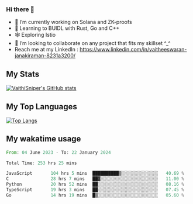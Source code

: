 ### Hi there 👋

- 🔭 I’m currently working on Solana and ZK-proofs
- 📖 Learning to BUIDL with Rust, Go and C++
- 🕸️ Exploring Istio
- 👯 I’m looking to collaborate on any project that fits my skillset ^_^
- Reach me at my LinkedIn : https://www.linkedin.com/in/vaitheeswaran-janakiraman-8231a3200/

## My Stats
[![VaithiSniper's GitHub stats](https://github-readme-stats.vercel.app/api?username=VaithiSniper&hide=stars&theme=radical)](https://github.com/anuraghazra/github-readme-stats)

## My Top Languages

[![Top Langs](https://github-readme-stats.vercel.app/api/top-langs/?username=VaithiSniper&layout=compact)](https://github.com/anuraghazra/github-readme-stats)

## My wakatime usage

<!--START_SECTION:waka-->

```rust
From: 04 June 2023 - To: 22 January 2024

Total Time: 253 hrs 25 mins

JavaScript       104 hrs 5 mins  ██████████▒░░░░░░░░░░░░░░   40.69 %
C                28 hrs 7 mins   ██▓░░░░░░░░░░░░░░░░░░░░░░   11.00 %
Python           20 hrs 52 mins  ██░░░░░░░░░░░░░░░░░░░░░░░   08.16 %
TypeScript       19 hrs 3 mins   ██░░░░░░░░░░░░░░░░░░░░░░░   07.45 %
Go               14 hrs 19 mins  █▒░░░░░░░░░░░░░░░░░░░░░░░   05.60 %
```

<!--END_SECTION:waka-->
